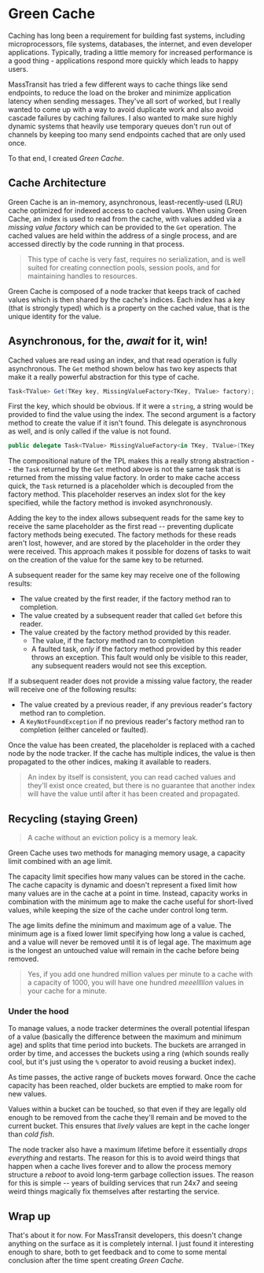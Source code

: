 # Green Cache

Caching has long been a requirement for building fast systems, including microprocessors, file systems, databases, the internet, and even developer applications. Typically, trading a little memory for increased performance is a good thing - applications respond more quickly which leads to happy users.

MassTransit has tried a few different ways to cache things like send endpoints, to reduce the load on the broker and minimize application latency when sending messages. They've all sort of worked, but I really wanted to come up with a way to avoid duplicate work and also avoid cascade failures by caching failures. I also wanted to make sure highly dynamic systems that heavily use temporary queues don't run out of channels by keeping too many send endpoints cached that are only used once.

To that end, I created _Green Cache_.


## Cache Architecture

Green Cache is an in-memory, asynchronous, least-recently-used (LRU) cache optimized for indexed access to cached values. When using Green Cache, an index is used to read from the cache, with values added via a _missing value factory_ which can be provided to the `Get` operation. The cached values are held within the address of a single process, and are accessed directly by the code running in that process.

> This type of cache is very fast, requires no serialization, and is well suited for creating connection pools, session pools, and for maintaining handles to resources.

Green Cache is composed of a node tracker that keeps track of cached values which is then shared by the cache's indices. Each index has a key (that is strongly typed) which is a property on the cached value, that is the unique identity for the value.


## Asynchronous, for the, _await_ for it, win!

Cached values are read using an index, and that read operation is fully asynchronous. The `Get` method shown below has two key aspects that make it a really powerful abstraction for this type of cache.

```csharp
Task<TValue> Get(TKey key, MissingValueFactory<TKey, TValue> factory);
```

First the key, which should be obvious. If it were a `string`, a string would be provided to find the value using the index. The second argument is a factory method to create the value if it isn't found. This delegate is asynchronous as well, and is only called if the value is not found.

```csharp
public delegate Task<TValue> MissingValueFactory<in TKey, TValue>(TKey key);
```

The compositional nature of the TPL makes this a really strong abstraction -- the `Task` returned by the `Get` method above is not the same task that is returned from the missing value factory. In order to make cache access quick, the `Task` returned is a placeholder which is decoupled from the factory method. This placeholder reserves an index slot for the key specified, while the factory method is invoked asynchronously.

Adding the key to the index allows subsequent reads for the same key to receive the same placeholder as the first read -- preventing duplicate factory methods being executed. The factory methods for these reads aren't lost, however, and are stored by the placeholder in the order they were received. This approach makes it possible for dozens of tasks to wait on the creation of the value for the same key to be returned.

A subsequent reader for the same key may receive one of the following results:

* The value created by the first reader, if the factory method ran to completion.
* The value created by a subsequent reader that called `Get` before this reader.
* The value created by the factory method provided by this reader.
    - The value, if the factory method ran to completion
    - A faulted task, _only_ if the factory method provided by this reader throws an exception. This fault would only be visible to this reader, any subsequent readers would not see this exception.

If a subsequent reader does not provide a missing value factory, the reader will receive one of the following results:

* The value created by a previous reader, if any previous reader's factory method ran to completion.
* A `KeyNotFoundException` if no previous reader's factory method ran to completion (either canceled or faulted).

Once the value has been created, the placeholder is replaced with a cached node by the node tracker. If the cache has multiple indices, the value is then propagated to the other indices, making it available to readers.

> An index by itself is consistent, you can read cached values and they'll exist once created, but there is no guarantee that another index will have the value until after it has been created and propagated.


## Recycling (staying Green)

> A cache without an eviction policy is a memory leak.

Green Cache uses two methods for managing memory usage, a capacity limit combined with an age limit.

The capacity limit specifies how many values can be stored in the cache. The cache capacity is dynamic and doesn't represent a fixed limit how many values are in the cache at a point in time. Instead, capacity works in combination with the minimum age to make the cache useful for short-lived values, while keeping the size of the cache under control long term.

The age limits define the minimum and maximum age of a value. The minimum age is a fixed lower limit specifying how long a value is cached, and a value will never be removed until it is of legal age. The maximum age is the longest an untouched value will remain in the cache before being removed.

> Yes, if you add one hundred million values per minute to a cache with a capacity of 1000, you will have one hundred _meeellllion_ values in your cache for a minute.


### Under the hood

To manage values, a node tracker determines the overall potential lifespan of a value (basically the difference between the maximum and minimum age) and splits that time period into buckets. The buckets are arranged in order by time, and accesses the buckets using a ring (which sounds really cool, but it's just using the `%` operator to avoid reusing a bucket index).

As time passes, the active range of buckets moves forward. Once the cache capacity has been reached, older buckets are emptied to make room for new values.

Values within a bucket can be touched, so that even if they are legally old enough to be removed from the cache they'll remain and be moved to the current bucket. This ensures that _lively_ values are kept in the cache longer than _cold fish_. 

The node tracker also have a maximum lifetime before it essentially _drops everything_ and restarts. The reason for this is to avoid weird things that happen when a cache lives forever and to allow the process memory structure a _reboot_ to avoid long-term garbage collection issues. The reason for this is simple -- years of building services that run 24x7 and seeing weird things magically fix themselves after restarting the service.


## Wrap up

That's about it for now. For MassTransit developers, this doesn't change anything on the surface as it is completely internal. I just found it interesting enough to share, both to get feedback and to come to some mental conclusion after the time spent creating _Green Cache_.


